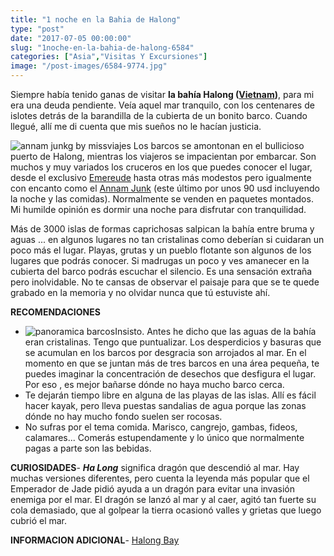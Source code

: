 ```yaml
---
title: "1 noche en la Bahia de Halong"
type: "post"
date: "2017-07-05 00:00:00"
slug: "1noche-en-la-bahia-de-halong-6584"
categories: ["Asia","Visitas Y Excursiones"]
image: "/post-images/6584-9774.jpg"
---
```


Siempre había tenido ganas de visitar **la bahía Halong ([Vietnam](http://www.missviajes.com/viaje-a-vietnam/))**, para mi era una deuda pendiente. Veía aquel mar tranquilo, con los centenares de islotes detrás de la barandilla de la cubierta de un bonito barco. Cuando llegué, allí me di cuenta que mis sueños no le hacían justicia.  
  
![annam junkg by missviajes](/post-images/6584-9774.jpg "annam junk by missviajes") Los barcos se amontonan en el bullicioso puerto de Halong, mientras los viajeros se impacientan por embarcar. Son muchos y muy variados los cruceros en los que puedes conocer el lugar, desde el exclusivo [Emereude](http://www.booking.com/hotel/vn/emeraude-classic-cruises-halong-bay-vietnam.html?aid=1294466&no_rooms=1&group_adults=1) hasta otras más modestos pero igualmente con encanto como el [Annam Junk](http://www.annamjunk.com) (este último por unos 90 usd incluyendo la noche y las comidas). Normalmente se venden en paquetes montados. Mi humilde opinión es dormir una noche para disfrutar con tranquilidad.  
  
Más de 3000 islas de formas caprichosas salpican la bahía entre bruma y aguas ... en algunos lugares no tan cristalinas como deberían si cuidaran un poco más el lugar. Playas, grutas y un pueblo flotante son algunos de los lugares que podrás conocer. Si madrugas un poco y ves amanecer en la cubierta del barco podrás escuchar el silencio. Es una sensación extraña pero inolvidable. No te cansas de observar el paisaje para que se te quede grabado en la memoria y no olvidar nunca que tú estuviste ahí.  
  
   
  
**RECOMENDACIONES**

- ![panoramica barcos](/post-images/6584-9775.jpg "panoramica barcos")Insisto. Antes he dicho que las aguas de la bahía eran cristalinas. Tengo que puntualizar. Los desperdicios y basuras que se acumulan en los barcos por desgracia son arrojados al mar. En el momento en que se juntan más de tres barcos en una área pequeña, te puedes imaginar la concentración de desechos que desfigura el lugar. Por eso , es mejor bañarse dónde no haya mucho barco cerca.
- Te dejarán tiempo libre en alguna de las playas de las islas. Allí es fácil hacer kayak, pero lleva puestas sandalias de agua porque las zonas dónde no hay mucho fondo suelen ser rocosas.
- No sufras por el tema comida. Marisco, cangrejo, gambas, fideos, calamares... Comerás estupendamente y lo único que normalmente pagas a parte son las bebidas.

**CURIOSIDADES**- ***Ha Long*** significa dragón que descendió al mar. Hay muchas versiones diferentes, pero cuenta la leyenda más popular que el Emperador de Jade pidió ayuda a un dragón para evitar una invasión enemiga por el mar. El dragón se lanzó al mar y al caer, agitó tan fuerte su cola demasiado, que al golpear la tierra ocasionó valles y grietas que luego cubrió el mar.

**INFORMACION ADICIONAL**- [Halong Bay](http://www.halongbay-vietnam.com)